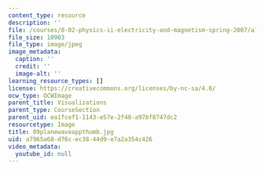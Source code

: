 ```yaml
---
content_type: resource
description: ''
file: /courses/8-02-physics-ii-electricity-and-magnetism-spring-2007/a7965a68d76cec3844d9e7a2a354c426_09planewaveappthumb.jpg
file_size: 10903
file_type: image/jpeg
image_metadata:
  caption: ''
  credit: ''
  image-alt: ''
learning_resource_types: []
license: https://creativecommons.org/licenses/by-nc-sa/4.0/
ocw_type: OCWImage
parent_title: Visualizations
parent_type: CourseSection
parent_uid: ea1fcef1-1143-e57e-2f48-a97bf8747dc2
resourcetype: Image
title: 09planewaveappthumb.jpg
uid: a7965a68-d76c-ec38-44d9-e7a2a354c426
video_metadata:
  youtube_id: null
---
```

